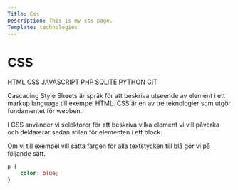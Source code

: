 ```yaml
---
Title: Css
Description: This is my css page.
Template: technologies
---
```


# CSS

<div class="sidebar">
  <a href="html">HTML</a>
  <a href="css">CSS</a>
  <a href="javascript">JAVASCRIPT</a>
  <a href="php">PHP</a>
  <a href="sqlite">SQLITE</a>
  <a href="python">PYTHON</a>
  <a href="git">GIT</a>
</div>

Cascading Style Sheets är språk för att beskriva utseende av element i ett markup language till exempel HTML. CSS är en av tre teknologier som utgör fundamentet för webben.

I CSS använder vi selektorer för att beskriva vilka element vi vill påverka och deklarerar sedan stilen för elementen i ett block.

Om vi till exempel vill sätta färgen för alla textstycken till blå gör vi på följande sätt.

```css
p {
    color: blue;
}
```
